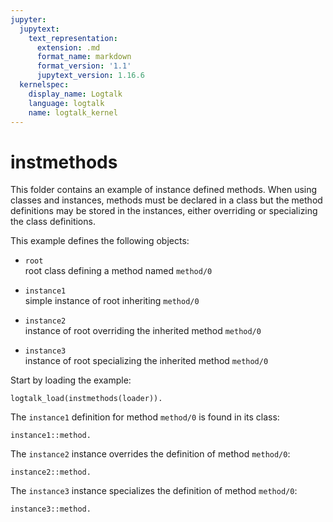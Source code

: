 ```yaml
---
jupyter:
  jupytext:
    text_representation:
      extension: .md
      format_name: markdown
      format_version: '1.1'
      jupytext_version: 1.16.6
  kernelspec:
    display_name: Logtalk
    language: logtalk
    name: logtalk_kernel
---
```


<!--
________________________________________________________________________

This file is part of Logtalk <https://logtalk.org/>  
SPDX-FileCopyrightText: 1998-2025 Paulo Moura <pmoura@logtalk.org>  
SPDX-License-Identifier: Apache-2.0

Licensed under the Apache License, Version 2.0 (the "License");
you may not use this file except in compliance with the License.
You may obtain a copy of the License at

    http://www.apache.org/licenses/LICENSE-2.0

Unless required by applicable law or agreed to in writing, software
distributed under the License is distributed on an "AS IS" BASIS,
WITHOUT WARRANTIES OR CONDITIONS OF ANY KIND, either express or implied.
See the License for the specific language governing permissions and
limitations under the License.
________________________________________________________________________
-->

# instmethods

This folder contains an example of instance defined methods. When using 
classes and instances, methods must be declared in a class but the method 
definitions may be stored in the instances, either overriding or specializing 
the class definitions.

This example defines the following objects:

- `root`  
	root class defining a method named `method/0`

- `instance1`  
	simple instance of root inheriting `method/0`

- `instance2`  
	instance of root overriding the inherited method `method/0`

- `instance3`  
	instance of root specializing the inherited method `method/0`

Start by loading the example:

```logtalk
logtalk_load(instmethods(loader)).
```

The `instance1` definition for method `method/0` is found in its class:

```logtalk
instance1::method.
```

<!--
This is the default definition for the method, stored in class root.

true.
-->

The `instance2` instance overrides the definition of method `method/0`:

```logtalk
instance2::method.
```

<!--
This is an overriding definition stored in the instance2 instance itself.

true.
-->

The `instance3` instance specializes the definition of method `method/0`:

```logtalk
instance3::method.
```

<!--
This is a specializing definition stored in the instance3 instance itself.
It makes a super call to execute the default definition:

This is the default definition for the method, stored in class root.

true.
-->
